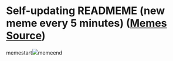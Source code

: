 # Self-updating READMEME (new meme every 5 minutes) ([Memes Source](https://bramses.notion.site/a49c1e962b7646879176ac3b327b6533?v=4d1eda54b170483cb03a40f257231764))

memestart![](https://www.notion.so/image/https%3A%2F%2Fs3-us-west-2.amazonaws.com%2Fsecure.notion-static.com%2F0c384720-0c76-4cf5-baeb-4efc1b4facec%2F293F5A90-0875-4B5A-A43E-80831A72A8B6.jpeg?table=block&id=94ef5701-25fc-4cb3-ab00-e764cae2aec5&cache=v2)memeend
